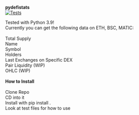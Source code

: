 **pydefistats**\
[![Tests](https://github.com/crosschainer/pydefistats/actions/workflows/python-app.yml/badge.svg)](https://github.com/crosschainer/pydefistats/actions/workflows/python-app.yml)

Tested with Python 3.9!\
Currently you can get the following data on ETH, BSC, MATIC:\
\
Total Supply\
Name\
Symbol\
Holders\
Last Exchanges on Specific DEX\
Pair Liquidity (WIP)\
OHLC (WIP)\
\
**How to Install**\
\
Clone Repo\
CD into it\
Install with pip install .\
Look at test files for how to use
